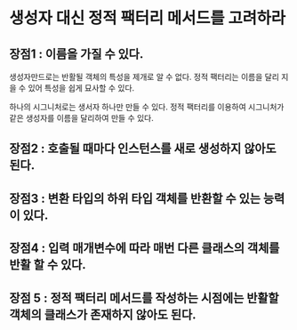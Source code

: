 # 생성자 대신 정적 팩터리 메서드를 고려하라

## 장점1 : 이름을 가질 수 있다.

생성자만드로는 반활될 객체의 특성을 제개로 알 수 없다. 정적 팩터리는 이름을 달리 지을 수 있어 특성을 쉽게 묘사할 수 있다.

하나의 시그니처로는 생서자 하나만 만들 수 있다. 정적 팩터리를 이용하여 시그니처가 같은 생성자를 이름을 달리하여 만들 수 있다.


## 장점2 : 호출될 때마다 인스턴스를 새로 생성하지 않아도 된다.

## 장점3 : 변환 타입의 하위 타입 객체를 반환할 수 있는 능력이 있다.

## 장점4 : 입력 매개변수에 따라 매번 다른 클래스의 객체를 반활 할 수 있다.

## 장점 5 : 정적 팩터리 메서드를 작성하는 시점에는 반활할 객체의 클래스가 존재하지 않아도 된다.